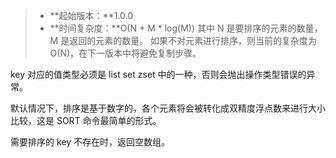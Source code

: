 > - **起始版本：**1.0.0
> - **时间复杂度：**O(N + M * log(M)) 其中 N 是要排序的元素的数量，M 是返回的元素的数量。 如果不对元素进行排序，则当前的复杂度为 O(N)，在下一版本中将避免复制步骤。

key 对应的值类型必须是 list set zset 中的一种，否则会抛出操作类型错误的异常。

默认情况下，排序是基于数字的，各个元素将会被转化成双精度浮点数来进行大小比较，这是 SORT 命令最简单的形式。

需要排序的 key 不存在时，返回空数组。
